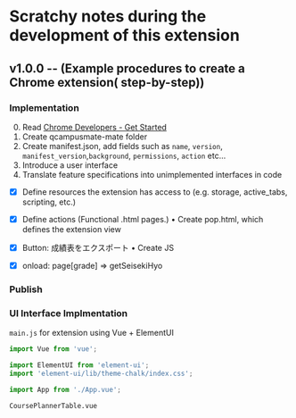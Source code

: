# Scratchy notes during the development of this extension

## v1.0.0 -- (Example procedures to create a Chrome extension( step-by-step))

### Implementation
0. Read [Chrome Developers - Get Started](https://developer.chrome.com/docs/extensions/mv3/getstarted/)
1. Create qcampusmate-mate folder
2. Create manifest.json, add fields such as `name`, `version`, `manifest_version`,`background`, `permissions`, `action` etc...
3. Introduce a user interface
4. Translate feature specifications into unimplemented interfaces in code 

- [x]	Define resources the extension has access to (e.g. storage, active_tabs, scripting, etc.)

- [x]	Define actions (Functional .html pages.)
•	Create pop.html, which defines the extension view

- [x]	Button: 成績表をエクスポート
•	Create JS

- [x]	onload: page[grade] => getSeisekiHyo

### Publish

### UI Interface Implmentation
`main.js` for extension using Vue + ElementUI
```js
import Vue from 'vue';

import ElementUI from 'element-ui';
import 'element-ui/lib/theme-chalk/index.css';

import App from './App.vue';
```


`CoursePlannerTable.vue` 